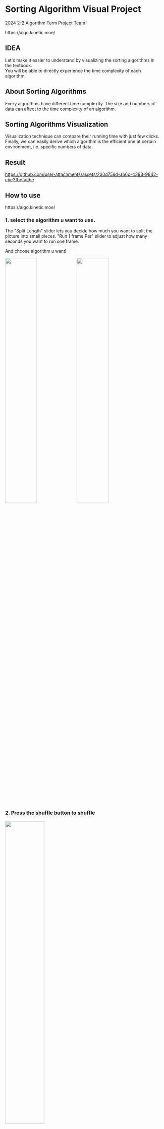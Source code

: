 # Sorting Algorithm Visual Project

2024 2-2 Algorithm Term Project
Team I

<p>https://algo.kinetic.moe/</p>

## IDEA

Let's make it easier to understand by visualizing the sorting algorithms in the textbook.  
You will be able to directly experience the time complexity of each algorithm.  

## About Sorting Algorithms
Every algorithms have different time complexity.
The size and numbers of data can affect to the time complexity of an algorithm. 

## Sorting Algorithms Visualization
Visualization technique can compare their running time with just few clicks.
Finally, we can easily derive which algorithm is the efficient one at certain environment, i.e. specific numbers of data.

## Result

https://github.com/user-attachments/assets/230d756d-ab6c-4383-9842-cbe3fbefacbe

## How to use

<p>https://algo.kinetic.moe/</p>

### 1. select the algorithm u want to use.

The "Split Length" slider lets you decide how much you want to split the picture into small pieces.
"Run 1 frame Per" slider to adjust how many seconds you want to run one frame.

<p>And choose algorithm u want!</p>
<img src = "https://github.com/user-attachments/assets/9521cf11-9a31-4433-a6e0-b45a7027e46f" width="45%" height="45%">
<img src = "https://github.com/user-attachments/assets/509306f1-09db-4832-af9a-4a7bcc89c41e" width="45%" height="45%">

### 2. Press the shuffle button to shuffle
<img src = "https://github.com/user-attachments/assets/dc47e9fa-5ada-46b8-8eeb-fba9885b9ec9" width="50%" height="50%">

### 3. Click Run to see the sorting visualization
<img src = "https://github.com/user-attachments/assets/5b60bc46-8389-4b04-b319-8645f2367129" width="50%" height="50%">


## Sort Algorithms

### Insertion Sort, Merge Sort  

<div style="display: flex">
  <img src = "https://github.com/user-attachments/assets/75513477-1c11-48b3-bfce-de1d5b31aed2" width="45%" height="45%">
  <img src = "https://github.com/user-attachments/assets/cbc434db-5c82-494b-8aad-d7b1368cfdc7" width="45%" height="45%">
</div>

### Quick Sort

```
// Sorts (a portion of) an array, divides it into partitions, then sorts those
algorithm quicksort(A, lo, hi) is 
  if lo >= 0 && hi >= 0 && lo < hi then
    p := partition(A, lo, hi) 
    quicksort(A, lo, p) // Note: the pivot is now included
    quicksort(A, p + 1, hi) 

// Divides array into two partitions
algorithm partition(A, lo, hi) is 
  // Pivot value
  pivot := A[lo] // Choose the first element as the pivot

  // Left index
  i := lo - 1 

  // Right index
  j := hi + 1

loop forever 
    // Move the left index to the right at least once and while the element at
    // the left index is less than the pivot
    do i := i + 1 while A[i] < pivot
    
    // Move the right index to the left at least once and while the element at
    // the right index is greater than the pivot
    do j := j - 1 while A[j] > pivot

    // If the indices crossed, return
    if i >= j then return j
    
    // Swap the elements at the left and right indices
    swap A[i] with A[j]
```
`Cormen, Thomas H.; Leiserson, Charles E.; Rivest, Ronald L.; Stein, Clifford (2009) [1990]. "Quicksort". Introduction to Algorithms (3rd ed.). MIT Press and McGraw-Hill. pp. 170–190. ISBN 0-262-03384-4.`

### Bubble Sort

```
procedure bubbleSort(A : list of sortable items)
    n := length(A)
    repeat
        swapped := false
        for i := 1 to n - 1 inclusive do
            if A[i - 1] > A[i] then
                swap(A[i - 1], A[i])
                swapped := true
            end if
        end for
        n := n - 1
    until not swapped
end procedure
```
`https://en.wikipedia.org/wiki/Bubble_sort`
